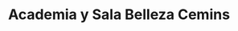 ---
title: "Academia y Sala Belleza Cemins"
url: /san-jose/academia-y-sala-belleza-cemins/
shop: cosméticos
---